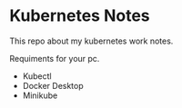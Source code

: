 Kubernetes Notes
=======

This repo about my kubernetes work notes.

Requiments for your pc.
- Kubectl
- Docker Desktop
- Minikube
